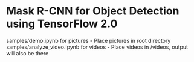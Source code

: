 # Mask R-CNN for Object Detection using TensorFlow 2.0

samples/demo.ipynb for pictures
    - Place pictures in root directory
samples/analyze_video.ipynb for videos
    - Place videos in /videos, output will also be there

